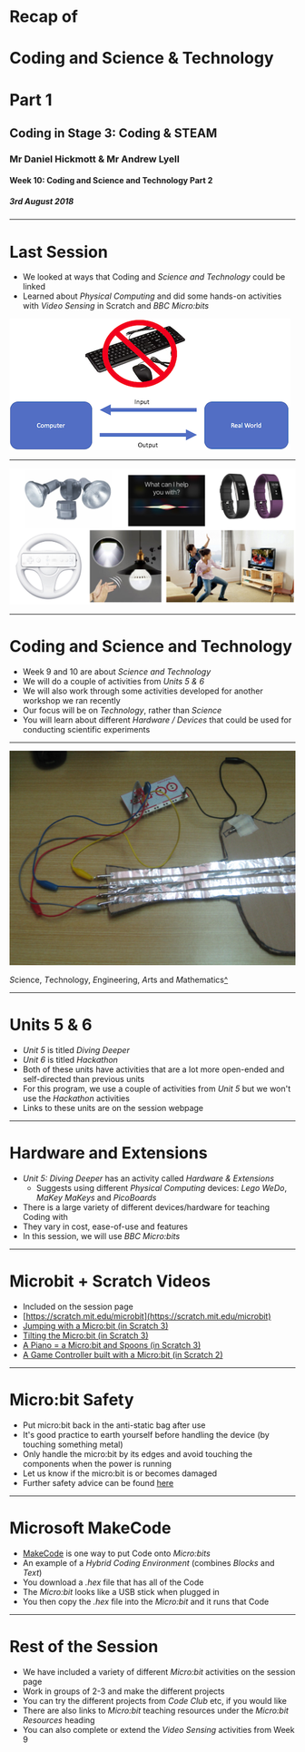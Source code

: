 # Recap of 

# Coding and Science & Technology

# Part 1

## Coding in Stage 3: Coding & STEAM

### Mr Daniel Hickmott & Mr Andrew Lyell

#### Week 10: Coding and Science and Technology Part 2

##### 3rd August 2018

---

# Last Session

- We looked at ways that Coding and *Science and Technology* could be linked
- Learned about *Physical Computing* and did some hands-on activities with *Video Sensing* in Scratch and *BBC Micro:bits*

![inline](images/no_keyboard.png)

---

![inline](images/pc_examples.png)

---

# Coding and Science and Technology

- Week 9 and 10 are about *Science and Technology*
- We will do a couple of activities from *Units 5 & 6*
- We will also work through some activities developed for another workshop we ran recently
- Our focus will be on *Technology*, rather than *Science*
- You will learn about different *Hardware / Devices* that could be used for conducting scientific experiments

---

![inline](images/makey_makey_guitar.jpg) 

*S*cience, *T*echnology, *E*ngineering, *A*rts and *M*athematics[^ ] 

[^ ]: [https://arraywhiz52446.wordpress.com/2015/05/28/k-2-makey-makey-project-part-i/](https://arraywhiz52446.wordpress.com/2015/05/28/k-2-makey-makey-project-part-i/)

---

# Units 5 & 6

- *Unit 5* is titled *Diving Deeper*
- *Unit 6* is titled *Hackathon*
- Both of these units have activities that are a lot more open-ended and self-directed than previous units
- For this program, we use a couple of activities from *Unit 5* but we won't use the *Hackathon* activities
- Links to these units are on the session webpage

---

# Hardware and Extensions

- *Unit 5: Diving Deeper* has an activity called *Hardware & Extensions*
    - Suggests using different *Physical Computing* devices: *Lego WeDo*, *MaKey MaKeys* and *PicoBoards*
- There is a large variety of different devices/hardware for teaching Coding with
- They vary in cost, ease-of-use and features
- In this session, we will use *BBC Micro:bits*

---

# Microbit + Scratch Videos

- Included on the session page
- [https://scratch.mit.edu/microbit](https://scratch.mit.edu/microbit)
- [Jumping with a Micro:bit (in Scratch 3)](https://www.youtube.com/watch?v=Mlno14YU5fw)
- [Tilting the Micro:bit (in Scratch 3)](https://www.youtube.com/watch?v=SUzzXCAY2v0)
- [A Piano = a Micro:bit and Spoons (in Scratch 3)](https://drive.google.com/uc?export=view&id=1bXJbUNVwaphCZIxDJCB6JZZv-qoQs0qx)
- [A Game Controller built with a Micro:bit (in Scratch 2)](https://www.youtube.com/watch?v=Tn6j6VAzu_s)

---

# Micro:bit Safety

- Put micro:bit back in the anti-static bag after use
- It's good practice to earth yourself before handling the device (by touching something metal)
- Only handle the micro:bit by its edges and avoid touching the components when the power is running
- Let us know if the micro:bit is or becomes damaged
- Further safety advice can be found [here](http://microbit.org/guide/safety-advice/)

---

# Microsoft MakeCode

- [MakeCode](https://makecode.microbit.org/) is one way to put Code onto *Micro:bits*
- An example of a *Hybrid Coding Environment* (combines *Blocks* and *Text*)
- You download a *.hex* file that has all of the Code
- The *Micro:bit* looks like a USB stick when plugged in
- You then copy the *.hex* file into the *Micro:bit* and it runs that Code

--- 

# Rest of the Session

- We have included a variety of different *Micro:bit* activities on the session page
- Work in groups of 2-3 and make the different projects
- You can try the different projects from *Code Club* etc, if you would like
- There are also links to *Micro:bit* teaching resources under the *Micro:bit Resources* heading
- You can also complete or extend the *Video Sensing* activities from Week 9